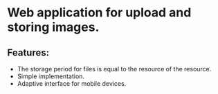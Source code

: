 # Web application for upload and storing images.

## Features:
* The storage period for files is equal to the resource of the resource.
* Simple implementation.
* Adaptive interface for mobile devices.
